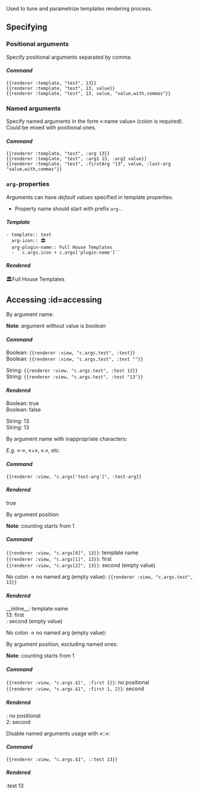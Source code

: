 Used to tune and parametrize templates rendering process.

## Specifying
### Positional arguments
Specify positional arguments separated by comma.
<!-- tabs:start -->
#### ***Command***
`{{renderer :template, "test", 13}}` \
`{{renderer :template, "test", 13, value}}` \
`{{renderer :template, "test", 13, value, "value,with,commas"}}`
<!-- tabs:end -->

### Named arguments
Specify named arguments in the form «:name value» (colon is required). \
Could be mixed with positional ones.
<!-- tabs:start -->
#### ***Command***
`{{renderer :template, "test", :arg 13}}` \
`{{renderer :template, "test", :arg1 13, :arg2 value}}` \
`{{renderer :template, "test", :firstArg "13", value, :last-arg "value,with,commas"}}`
<!-- tabs:end -->


### `arg-`properties
Arguments can have *default values* specified in template properties.
- Property name should start with prefix `arg-`.

<!-- tabs:start -->
#### ***Template***
```
- template:: test
  arg-icon:: 🏛
  arg-plugin-name:: Full House Templates
  - ``c.args.icon + c.args['plugin-name']``
```
#### ***Rendered***
🏛Full House Templates
<!-- tabs:end -->


## Accessing :id=accessing
<!-- panels:start -->
<!-- div:left-panel -->
By argument name:

**Note**: argument without value is *boolean*

<!-- div:right-panel -->
<!-- tabs:start -->
#### ***Command***
Boolean: `{{renderer :view, "c.args.test", :test}}` \
Boolean: `{{renderer :view, "c.args.test", :test ""}}`

String: `{{renderer :view, "c.args.test", :test 13}}` \
String: `{{renderer :view, "c.args.test", :test "13"}}`

#### ***Rendered***
Boolean: true \
Boolean: false

String: 13 \
String: 13
<!-- tabs:end -->

<!-- div:left-panel -->
By argument name with inappropriate characters:

*E.g.* «-», «+», «.», etc.

<!-- div:right-panel -->
<!-- tabs:start -->
#### ***Command***
`{{renderer :view, "c.args['test-arg']", :test-arg}}`

#### ***Rendered***
true
<!-- tabs:end -->

<!-- div:left-panel -->
By argument position:

**Note**: counting starts from 1

<!-- div:right-panel -->
<!-- tabs:start -->
#### ***Command***
`{{renderer :view, "c.args[0]", 13}}`: template name \
`{{renderer :view, "c.args[1]", 13}}`: first \
`{{renderer :view, "c.args[2]", 13}}`: second (empty value)

No colon → no named arg (empty value):
`{{renderer :view, "c.args.test", 13}}`

#### ***Rendered***
\_\_inline\_\_: template name \
13: first \
: second (empty value)

 No colon → no named arg (empty value):

<!-- tabs:end -->


<!-- div:left-panel -->
By argument position, excluding named ones:

**Note**: counting starts from 1

<!-- div:right-panel -->
<!-- tabs:start -->
#### ***Command***
`{{renderer :view, "c.args.$1", :first 1}}`: no positional \
`{{renderer :view, "c.args.$1", :first 1, 2}}`: second

#### ***Rendered***
: no positional \
2: second
<!-- tabs:end -->

<!-- div:left-panel -->
Disable named arguments usage with «::»:

<!-- div:right-panel -->
<!-- tabs:start -->
#### ***Command***
`{{renderer :view, "c.args.$1", ::test 13}}`

#### ***Rendered***
:test 13
<!-- tabs:end -->

<!-- panels:end -->

